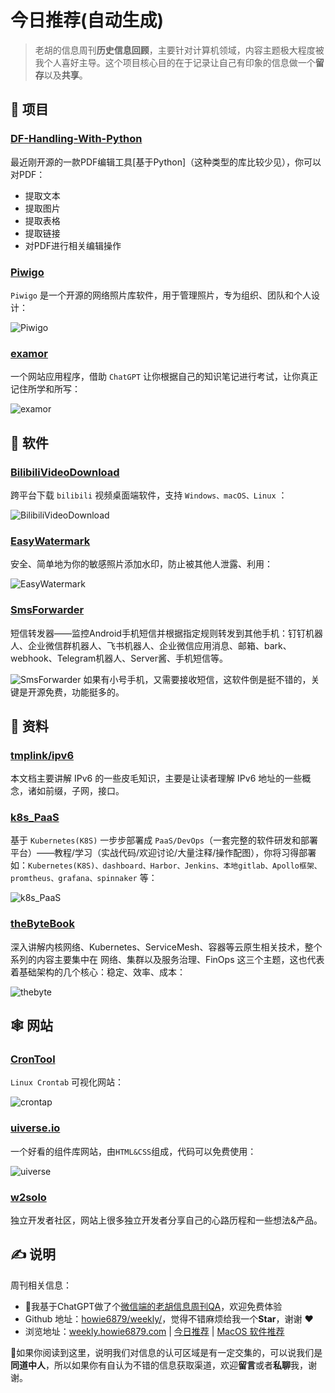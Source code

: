 # 今日推荐(自动生成)

> 老胡的信息周刊**历史信息回顾**，主要针对计算机领域，内容主题极大程度被我个人喜好主导。这个项目核心目的在于记录让自己有印象的信息做一个**留存**以及**共享**。


## 🎯 项目 

### [DF-Handling-With-Python](https://github.com/prajwollamichhane11/PDF-Handling-With-Python)

最近刚开源的一款PDF编辑工具[基于Python]（这种类型的库比较少见），你可以对PDF：

- 提取文本
- 提取图片
- 提取表格
- 提取链接
- 对PDF进行相关编辑操作 

### [Piwigo](https://github.com/Piwigo/Piwigo)

 `Piwigo` 是一个开源的网络照片库软件，用于管理照片，专为组织、团队和个人设计：
 
 ![Piwigo](https://images-1252557999.file.myqcloud.com/uPic/Piwigo.jpeg) 

### [examor](https://github.com/codeacme17/examor)

一个网站应用程序，借助 `ChatGPT` 让你根据自己的知识笔记进行考试，让你真正记住所学和所写：

![examor](https://images-1252557999.file.myqcloud.com/uPic/examor.png) 

## 🤖 软件 

### [BilibiliVideoDownload](https://github.com/blogwy/BilibiliVideoDownload)

跨平台下载 `bilibili` 视频桌面端软件，支持 `Windows、macOS、Linux` ：

![BilibiliVideoDownload](https://images-1252557999.file.myqcloud.com/uPic/BilibiliVideoDownload.jpg) 

### [EasyWatermark](https://github.com/rosuH/EasyWatermark)

安全、简单地为你的敏感照片添加水印，防止被其他人泄露、利用：

![EasyWatermark](https://images-1252557999.file.myqcloud.com/uPic/EasyWatermark.png) 

### [SmsForwarder](https://github.com/pppscn/SmsForwarder)

短信转发器——监控Android手机短信并根据指定规则转发到其他手机：钉钉机器人、企业微信群机器人、飞书机器人、企业微信应用消息、邮箱、bark、webhook、Telegram机器人、Server酱、手机短信等。

![SmsForwarder](https://images-1252557999.file.myqcloud.com/uPic/v6owv0.jpg)
如果有小号手机，又需要接收短信，这软件倒是挺不错的，关键是开源免费，功能挺多的。 

## 👀 资料 

### [tmplink/ipv6](https://github.com/tmplink/ipv6)

本文档主要讲解 IPv6 的一些皮毛知识，主要是让读者理解 IPv6 地址的一些概念，诸如前缀，子网，接口。 

### [k8s_PaaS](https://github.com/ben1234560/k8s_PaaS)

基于 `Kubernetes(K8S)` 一步步部署成 `PaaS/DevOps`（一套完整的软件研发和部署平台）——教程/学习（实战代码/欢迎讨论/大量注释/操作配图），你将习得部署如：`Kubernetes(K8S)、dashboard、Harbor、Jenkins、本地gitlab、Apollo框架、promtheus、grafana、spinnaker` 等：

![k8s_PaaS](https://images-1252557999.file.myqcloud.com/uPic/k8s_PaaS.png) 

### [theByteBook](https://github.com/isno/theByteBook)

深入讲解内核网络、Kubernetes、ServiceMesh、容器等云原生相关技术，整个系列的内容主要集中在 网络、集群以及服务治理、FinOps 这三个主题，这也代表着基础架构的几个核心：稳定、效率、成本：

![thebyte](https://images-1252557999.file.myqcloud.com/uPic/thebyte.jpg) 

## 🕸 网站 

### [CronTool](https://tool.crontap.com/cronjob-debugger)

`Linux Crontab` 可视化网站：

![crontap](https://images-1252557999.file.myqcloud.com/uPic/crontap.jpg) 

### [uiverse.io](https://uiverse.io/)

一个好看的组件库网站，由`HTML&CSS`组成，代码可以免费使用：

![uiverse](https://images-1252557999.file.myqcloud.com/uPic/uiverse.jpg) 

### [w2solo](https://w2solo.com/)

独立开发者社区，网站上很多独立开发者分享自己的心路历程和一些想法&产品。 

## ✍️ 说明

周刊相关信息：

- 🥳我基于ChatGPT做了个[微信端的老胡信息周刊QA](https://mp.weixin.qq.com/s/3ohE-rm6kryC07parr29bQ)，欢迎免费体验
- Github 地址：[howie6879/weekly/](https://github.com/howie6879/weekly/)，觉得不错麻烦给我一个**Star**，谢谢 ❤️
- 浏览地址：[weekly.howie6879.com](https://weekly.howie6879.com) | [今日推荐](https://weekly.howie6879.com/recommend/index.html) | [MacOS 软件推荐](https://weekly.howie6879.com/soft/mac.html)

🙌如果你阅读到这里，说明我们对信息的认可区域是有一定交集的，可以说我们是**同道中人**，所以如果你有自认为不错的信息获取渠道，欢迎**留言**或者**私聊**我，谢谢。
